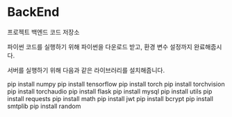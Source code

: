 # BackEnd
프로젝트 백엔드 코드 저장소

파이썬 코드를 실행하기 위해 파이썬을 다운로드 받고, 환경 변수 설정까지 완료해줍시다.

서버를 실행하기 위해 다음과 같은 라이브러리를 설치해줍니다.

pip install numpy
pip install tensorflow
pip install torch
pip install torchvision
pip install torchaudio
pip install flask
pip install mysql
pip install utils
pip install requests
pip install math
pip install jwt
pip install bcrypt
pip install smtplib
pip install random
